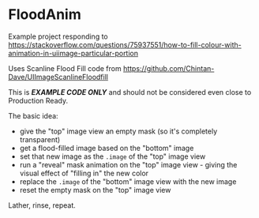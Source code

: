 # FloodAnim

Example project responding to https://stackoverflow.com/questions/75937551/how-to-fill-colour-with-animation-in-uiimage-particular-portion

Uses Scanline Flood Fill code from https://github.com/Chintan-Dave/UIImageScanlineFloodfill

This is ***EXAMPLE CODE ONLY*** and should not be considered even close to Production Ready.

The basic idea:

- give the "top" image view an empty mask (so it's completely transparent)
- get a flood-filled image based on the "bottom" image
- set that new image as the `.image` of the "top" image view
- run a "reveal" mask animation on the "top" image view - giving the visual effect of "filling in" the new color
- replace the `.image` of the "bottom" image view with the new image
- reset the empty mask on the "top" image view

Lather, rinse, repeat.

